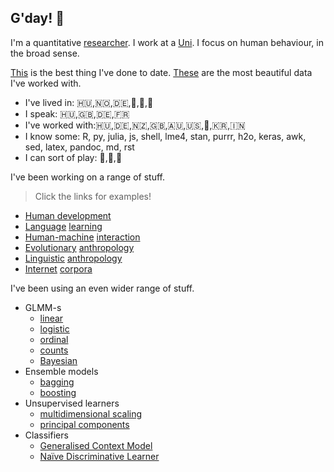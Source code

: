 ## G'day! 👋

I'm a quantitative [researcher](http://peterracz.wordpress.com). I work at a [Uni](https://www.ceu.edu/unit/cognitive-development-center). I focus on human behaviour, in the broad sense. 

[This](https://muse.jhu.edu/article/775364) is the best thing I've done to date. [These](https://muse.jhu.edu/article/764694) are the most beautiful data I've worked with.

- I've lived in: 🇭🇺,🇳🇴,🇩🇪,🏴󠁧󠁢󠁳󠁣󠁴󠁿,🥝,🏴󠁧󠁢󠁥󠁮󠁧󠁿
- I speak: 🇭🇺,🇬🇧,🇩🇪,🇫🇷
- I've worked with:🇭🇺,🇩🇪,🇳🇿,🇬🇧,🇦🇺,🇺🇸,🏴󠁧󠁢󠁷󠁬󠁳󠁿,🇰🇷,🇮🇳 
- I know some: R, py, julia, js, shell, lme4, stan, purrr, h2o, keras, awk, sed, latex, pandoc, md, rst
- I can sort of play: 🎸,🎹,🥁

I've been working on a range of stuff. 

> Click the links for examples!

- [Human development](https://www.youtube.com/watch?v=2NYYQgh3znA)
- [Language](https://muse.jhu.edu/article/764694) [learning](https://onlinelibrary.wiley.com/doi/full/10.1111/lang.12402)
- [Human-machine](http://journals.sagepub.com/doi/abs/10.1177/0261927X15584682) [interaction](https://muse.jhu.edu/article/775364)
- [Evolutionary](https://onlinelibrary.wiley.com/doi/full/10.1111/tops.12430) [anthropology](https://excd.org/2018/03/01/stats-corner-is-the-standard-cross-cultural-sample-really-standard/)
- [Linguistic](https://peterracz.files.wordpress.com/2020/08/datooga_preprint.pdf) [anthropology](https://royalsocietypublishing.org/doi/10.1098/rsos.191385)
- [Internet](https://www.degruyter.com/view/j/cllt.ahead-of-print/cllt-2018-0014/cllt-2018-0014.xml) [corpora](https://akademiai.com/doi/abs/10.1556/2062.2019.66.4.5)

I've been using an even wider range of stuff.

- GLMM-s
  - [linear](https://ora.ox.ac.uk/objects/uuid:530e6957-a662-4032-93bf-c384f6ac56d1)
  - [logistic](https://onlinelibrary.wiley.com/doi/abs/10.1111/cogs.12832)
  - [ordinal](https://onlinelibrary.wiley.com/doi/full/10.1111/tops.12430)
  - [counts](http://journal.frontiersin.org/article/10.3389/fpsyg.2017.00051/full)
  - [Bayesian](https://muse.jhu.edu/article/764694)
- Ensemble models
  - [bagging](https://www.degruyter.com/view/j/cllt.ahead-of-print/cllt-2018-0014/cllt-2018-0014.xml)
  - [boosting](https://www.kaggle.com/petyaracz/pubg-straightforward-run-r)
- Unsupervised learners
  - [multidimensional scaling](https://doi.org/10.1177/0023830920932955)
  - [principal components](https://oxford.universitypressscholarship.com/view/10.1093/acprof:oso/9780190210366.001.0001/acprof-9780190210366-chapter-8)
- Classifiers
  - [Generalised Context Model](https://muse.jhu.edu/article/775364)
  - [Naïve Discriminative Learner](https://doi.org/10.1177/0023830920932955)
  
